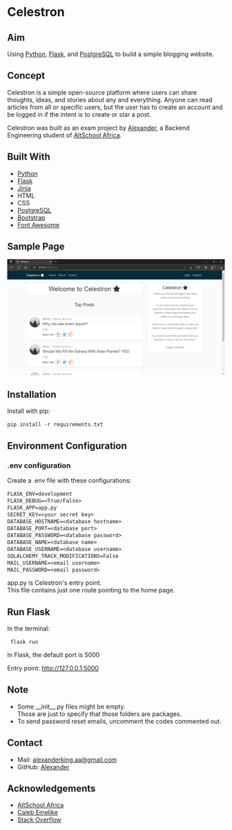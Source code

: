 # Celestron

## Aim
Using [Python](https://www.python.org/), [Flask](https://flask.palletsprojects.com/en/2.2.x/), and [PostgreSQL](https://www.postgresql.org) to build a simple blogging website.

## Concept
Celestron is a simple open-source platform where users can share thoughts, ideas, and stories about any and everything.
Anyone can read articles from all or specific users, but the user has to create an account and be logged in if the intent is to create or star a post.    

Celestron was built as an exam project by [Alexander](https://github.com/Anyaegbunam-Alexander), a Backend Engineering student of [AltSchool Africa](https://www.altschoolafrica.com/).

## Built With
- [Python](https://www.python.org/)
- [Flask](https://flask.palletsprojects.com/en/2.2.x/)
- [Jinja](https://jinja.palletsprojects.com/en/3.1.x/)
- HTML
- CSS
- [PostgreSQL](https://www.postgresql.org)
- [Bootstrap](https://getbootstrap.com/)
- [Font Awesome](https://fontawesome.com)

## Sample Page
![Sample Home Page](app_files/static/sample_3.png)

## Installation
Install with pip:
```
pip install -r requirements.txt
```

## Environment Configuration

### .env configuration
Create a .env file with these configurations:
```
FLASK_ENV=development
FLASK_DEBUG=<True/False>
FLASK_APP=app.py
SECRET_KEY=<your secret key>
DATABASE_HOSTNAME=<database hostname>
DATABASE_PORT=<database port>
DATABASE_PASSWORD=<database password>
DATABASE_NAME=<database name>
DATABASE_USERNAME=<database username>
SQLALCHEMY_TRACK_MODIFICATIONS=False
MAIL_USERNAME=<email username>
MAIL_PASSWORD=<email password>
```
app.py is Celestron's entry point.  
This file contains just one route pointing to the home page.

## Run Flask
In the terminal:
```
 flask run
```
In Flask, the default port is 5000  

Entry point: http://127.0.0.1:5000

## Note
- Some \_\_init\_\_.py files might be empty.  
Those are just to specify that those folders are packages.
- To send password reset emails, uncomment the codes commented out.

## Contact
- Mail: alexanderking.aa@gmail.com
- GitHub: [Alexander](https://github.com/Anyaegbunam-Alexander)

## Acknowledgements
- [AltSchool Africa](https://www.altschoolafrica.com/)
- [Caleb Emelike](https://github.com/CalebEmelike)
- [Stack Overflow](https://stackoverflow.com/)

